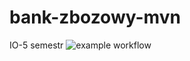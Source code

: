 # bank-zbozowy-mvn
IO-5 semestr
![example workflow](https://github.com/rudofficial/bank-zbozowy-mvn/actions/workflows/ci.yml/badge.svg)
